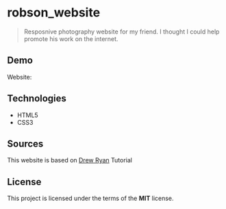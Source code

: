 # robson_website

> Resposnive photography website for my friend. I thought I could help promote his work on the internet.

## Demo

Website:

## Technologies

- HTML5
- CSS3

## Sources

This website is based on [Drew Ryan](https://www.youtube.com/channel/UCtXGz0MBuqZUC8rmGddc07Q) Tutorial

## License

This project is licensed under the terms of the **MIT** license.
